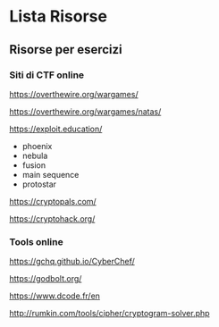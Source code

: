 # Lista Risorse

## Risorse per esercizi

### Siti di CTF online 

https://overthewire.org/wargames/

https://overthewire.org/wargames/natas/

https://exploit.education/
- phoenix
- nebula
- fusion
- main sequence
- protostar

https://cryptopals.com/

https://cryptohack.org/

### Tools online

https://gchq.github.io/CyberChef/

https://godbolt.org/

https://www.dcode.fr/en

http://rumkin.com/tools/cipher/cryptogram-solver.php